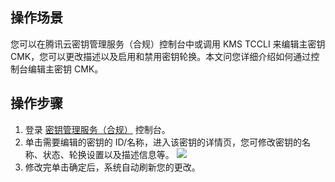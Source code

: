 ## 操作场景

您可以在腾讯云密钥管理服务（合规）控制台中或调用 KMS TCCLI 来编辑主密钥 CMK，您可以更改描述以及启用和禁用密钥轮换。本文问您详细介绍如何通过控制台编辑主密钥 CMK。


## 操作步骤


1. 登录 [密钥管理服务（合规）](https://console.cloud.tencent.com/kms2) 控制台。
2. 单击需要编辑的密钥的 ID/名称，进入该密钥的详情页，您可修改密钥的名称、状态、轮换设置以及描述信息等。
![](https://main.qcloudimg.com/raw/035eba41cedef060ef42451a4f4c94e6.jpg)
3. 修改完单击确定后，系统自动刷新您的更改。
